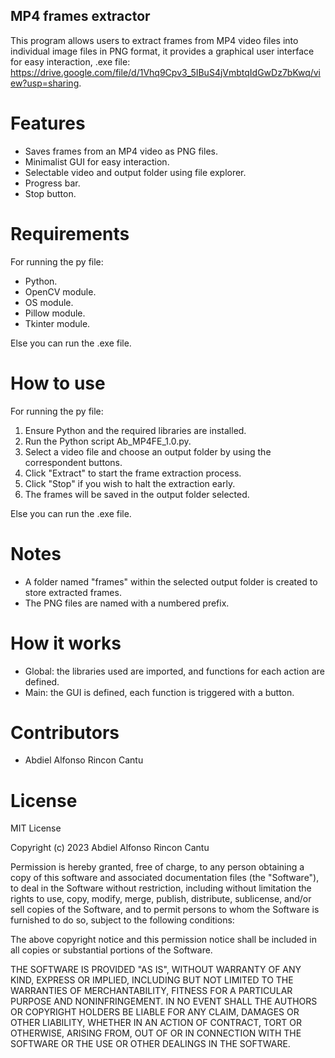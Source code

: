 ## MP4 frames extractor ##  
This program allows users to extract frames from MP4 video files into individual image files in PNG format, it provides a graphical user interface for easy interaction,
.exe file: https://drive.google.com/file/d/1Vhq9Cpv3_5IBuS4jVmbtqIdGwDz7bKwq/view?usp=sharing.

# Features #  
- Saves frames from an MP4 video as PNG files.  
- Minimalist GUI for easy interaction.  
- Selectable video and output folder using file explorer.  
- Progress bar.  
- Stop button.  
  
# Requirements #  
For running the py file:
- Python.  
- OpenCV module.  
- OS module.  
- Pillow module.  
- Tkinter module.
  
Else you can run the .exe file.

# How to use #
For running the py file:  
1. Ensure Python and the required libraries are installed.
2. Run the Python script Ab_MP4FE_1.0.py.
3. Select a video file and choose an output folder by using the correspondent buttons.
4. Click "Extract" to start the frame extraction process.
5. Click "Stop" if you wish to halt the extraction early.
6. The frames will be saved in the output folder selected.

Else you can run the .exe file.

# Notes #
- A folder named "frames" within the selected output folder is created to store extracted frames.
- The PNG files are named with a numbered prefix.

# How it works #
- Global: the libraries used are imported, and functions for each action are defined.
- Main: the GUI is defined, each function is triggered with a button.

# Contributors #
- Abdiel Alfonso Rincon Cantu

# License #
MIT License

Copyright (c) 2023 Abdiel Alfonso Rincon Cantu

Permission is hereby granted, free of charge, to any person obtaining a copy of this software and associated documentation files (the "Software"), to deal in the Software without restriction, including without limitation the rights to use, copy, modify, merge, publish, distribute, sublicense, and/or sell copies of the Software, and to permit persons to whom the Software is furnished to do so, subject to the following conditions:

The above copyright notice and this permission notice shall be included in all copies or substantial portions of the Software.

THE SOFTWARE IS PROVIDED "AS IS", WITHOUT WARRANTY OF ANY KIND, EXPRESS OR IMPLIED, INCLUDING BUT NOT LIMITED TO THE WARRANTIES OF MERCHANTABILITY, FITNESS FOR A PARTICULAR PURPOSE AND NONINFRINGEMENT. IN NO EVENT SHALL THE AUTHORS OR COPYRIGHT HOLDERS BE LIABLE FOR ANY CLAIM, DAMAGES OR OTHER LIABILITY, WHETHER IN AN ACTION OF CONTRACT, TORT OR OTHERWISE, ARISING FROM, OUT OF OR IN CONNECTION WITH THE SOFTWARE OR THE USE OR OTHER DEALINGS IN THE SOFTWARE.
